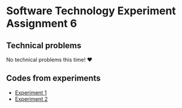 # Software Technology Experiment Assignment 6
## Technical problems
No technical problems this time! :heart:
## Codes from experiments
* [Experiment 1](https://github.com/MartinKydland/dat250/tree/master/expa6/epxa6-exp1/gs-serving-web-content-master/initial)
* [Experiment 2](https://github.com/MartinKydland/dat250/tree/master/expa6/expa6-exp2)
